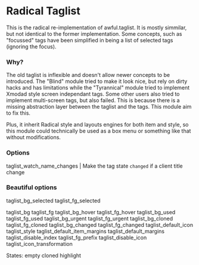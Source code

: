 Radical Taglist
===============

This is the radical re-implementation of awful.taglist. It is mostly simmilar,
but not identical to the former implementation. Some concepts, such as "focussed"
tags have been simplified in being a list of selected tags (ignoring the focus).

### Why?

The old taglist is inflexible and doesn't allow newer concepts to be introduced.
The "Blind" module tried to make it look nice, but rely on dirty hacks and has
limitations while the "Tyrannical" module tried to implement Xmodad style
screen independant tags. Some other users also tried to implement multi-screen
tags, but also failed. This is because there is a missing abstraction layer
between the taglist and the tags. This module aim to fix this.

Plus, it inherit Radical style and layouts engines for both item and style, so
this module could technically be used as a box menu or something like that
without modifications.

### Options

taglist_watch_name_changes | Make the tag state `changed` if a client title change

### Beautiful options

taglist_bg_selected
taglist_fg_selected

taglist_bg
taglist_fg
taglist_bg_hover
taglist_fg_hover
taglist_bg_used
taglist_fg_used
taglist_bg_urgent
taglist_fg_urgent
taglist_bg_cloned
taglist_fg_cloned
taglist_bg_changed
taglist_fg_changed
taglist_default_icon
taglist_style
taglist_default_item_margins
taglist_default_margins
taglist_disable_index
taglist_fg_prefix
taglist_disable_icon
taglist_icon_transformation

States:
empty
cloned
highlight